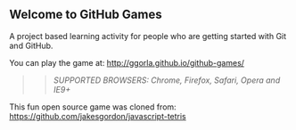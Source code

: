 ## Welcome to GitHub Games

A project based learning activity for people who are getting started with Git and GitHub.

You can play the game at: http://ggorla.github.io/github-games/

>> _*SUPPORTED BROWSERS*: Chrome, Firefox, Safari, Opera and IE9+_

This fun open source game was cloned from: https://github.com/jakesgordon/javascript-tetris
